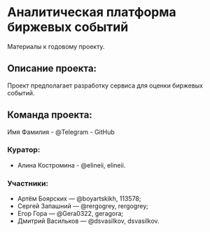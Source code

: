 # Аналитическая платформа биржевых событий
Материалы к годовому проекту.

## Описание проекта:
Проект предполагает разработку сервиса для оценки биржевых событий.

## Команда проекта:
Имя Фамилия - @Telegram - GitHub

### Куратор:
- Алина Костромина - @elineii, elineii.

### Участники:
- Артём Боярских — @boyartskikh, 113578;
- Сергей Запашний — @rergogrey, rergogrey;
- Егор Гора — @Gera0322, geragora;
- Дмитрий Васильков — @dsvasilkov, dsvasilkov.
